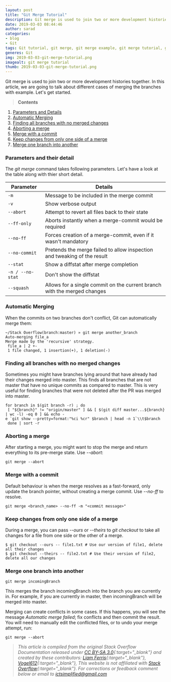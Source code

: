 ```yaml
---
layout: post
title: "Git Merge Tutorial"
description: Git merge is used to join two or more development histories together. In this article, we are going to talk about different cases of merging the branches with example.
date: 2019-03-03 08:44:46
author: sarad
categories:
- blog
- Git
tags: Git tutorial, git merge, git merge example, git merge tutorial, git merge explained
generes: Git
img: 2019-03-03-git-merge-tutorial.png
imagealt: git merge tutorial
thumb: 2019-03-03-git-merge-tutorial.png
---
```


Git merge is used to join two or more development histories together. In this article, we are going to talk about different cases of merging the branches with example. <!--more--> Let's get started.

>**Contents**
1. [Parameters and Details](#parameter-detail)
2. [Automatic Merging](#automatic-merge)
3. [Finding all branches with no merged changes](#find-branches-with-no-merged-changes)
4. [Aborting a merge](#aborting-merge)
5. [Merge with a commit](#merge-with-commit)
6. [Keep changes from only one side of a merge](#keep-changes-from-one-side)
7. [Merge one branch into another](#merge-into-another-branch)

### <a class="anchor" name="parameter-detail"></a>Parameters and their detail

The *git merge* command takes following parameters. Let's have a look at the table along with thier short detail.

| Parameter | Details |
| --- | --- |
| `-m` | Message to be included in the merge commit |
| `-v` | Show verbose output |
| `--abort` | Attempt to revert all files back to their state |
| `--ff-only` | Aborts instantly when a merge-commit would be required |
| `--no-ff` | Forces creation of a merge-commit, even if it wasn't mandatory |
| `--no-commit` | Pretends the merge failed to allow inspection and tweaking of the result |
| `--stat` | Show a diffstat after merge completion |
| `-n / --no-stat` | Don't show the diffstat |
| `--squash` | Allows for a single commit on the current branch with the merged changes |

### <a class="anchor" name="automatic-merge"></a>Automatic Merging

When the commits on two branches don't conflict, Git can automatically merge them:

```
~/Stack Overflow(branch:master) » git merge another_branch
Auto-merging file_a
Merge made by the 'recursive' strategy.
 file_a | 2 +-
 1 file changed, 1 insertion(+), 1 deletion(-)
```

### <a class="anchor" name="find-branches-with-no-merged-changes"></a>Finding all branches with no merged changes

Sometimes you might have branches lying around that have already had their changes merged into master. This finds all branches that are not master that have no unique commits as compared to master. This is very useful for finding branches that were not deleted after the PR was merged into master.

```
for branch in $(git branch -r) ; do
 [ "${branch}" != "origin/master" ] && [ $(git diff master...${branch} | wc -l) -eq 0 ] && echo -
e `git show --pretty=format:"%ci %cr" $branch | head -n 1`\\t$branch
 done | sort -r
```

### <a class="anchor" name="aborting-merge"></a>Aborting a merge

After starting a merge, you might want to stop the merge and return everything to its pre-merge state. Use *--abort*:

```
git merge --abort
```

### <a class="anchor" name="merge-with-commit"></a>Merge with a commit

Default behaviour is when the merge resolves as a fast-forward, only update the branch pointer, without creating a merge commit. Use *--no-ff* to resolve.

```
git merge <branch_name> --no-ff -m "<commit message>"
```

### <a class="anchor" name="keep-changes-from-one-side"></a>Keep changes from only one side of a merge

During a merge, you can pass *--ours* or *--theirs* to *git checkout* to take all changes for a file from one side or the other of a merge.

```
$ git checkout --ours -- file1.txt # Use our version of file1, delete all their changes
$ git checkout --theirs -- file2.txt # Use their version of file2, delete all our changes
```

### <a class="anchor" name="merge-into-another-branch"></a>Merge one branch into another


```
git merge incomingBranch
```
This merges the branch incomingBranch into the branch you are currently in. For example, if you are currently in master, then incomingBranch will be merged into master.

Merging can create conflicts in some cases. If this happens, you will see the message *Automatic merge failed*; fix conflicts and then commit the result. You will need to manually edit the conflicted files, or to undo your merge attempt, run:

```
git merge --abort
```

>*This article is compiled from the original Stack Overflow Documentation released under 
[CC BY-SA 3.0](https://creativecommons.org/licenses/by-sa/3.0/){:target="_blank"}
and created by these contributors: 
[Liam Ferris](https://stackoverflow.com/users/5363885/){:target="_blank"},
[Vogel612](https://stackoverflow.com/users/1803692/){:target="_blank"},
This website is not affiliated with
[Stack Overflow](https://stackoverflow.com/){:target="_blank"}.
For corrections or feedback comment below or email to
<a href="mailto:ictsimplified@gmail.com?Subject=Feedback on Git Merge" target="_top">ictsimplified@gmail.com</a>*

